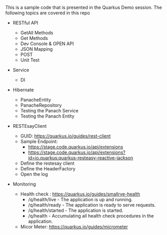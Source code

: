 This is a sample code that is presented in the Quarkus Demo session. 
The following topics are covered in this repo

- RESTful API
    - GetAll Methods
    - Get Methods
    - Dev Console & OPEN API
    - JSON Mapping
    - POST
    - Unit Test
- Service
    - DI

- Hibernate
    - PanacheEntity
    - PanacheRepository
    - Testing the Panach Service
    - Testing the Panach Entity

- RESTEsayClient
    - GUID: https://quarkus.io/guides/rest-client
    - Sample Endpoint:
        - https://stage.code.quarkus.io/api/extensions
        - https://stage.code.quarkus.io/api/extensions?id=io.quarkus:quarkus-resteasy-reactive-jackson
    - Define the restesay client
    - Define the HeaderFactory
    - Open the log

- Monitoring
    - Health check : https://quarkus.io/guides/smallrye-health
        - /q/health/live - The application is up and running.
        - /q/health/ready - The application is ready to serve requests.
        - /q/health/started - The application is started.
        - /q/health - Accumulating all health check procedures in the application.
    - Micor Meter: https://quarkus.io/guides/micrometer